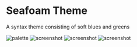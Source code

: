 # Seafoam Theme

A syntax theme consisting of soft blues and greens

![palette](https://raw.githubusercontent.com/Kelvinrr/seafoam-syntax/master/palette.png)
![screenshot](https://raw.githubusercontent.com/Kelvinrr/seafoam-syntax/master/snapshot_0.png)
![screenshot](https://raw.githubusercontent.com/Kelvinrr/seafoam-syntax/master/snapshot_1.png)
![screenshot](https://raw.githubusercontent.com/Kelvinrr/seafoam-syntax/master/snapshot_2.png)

